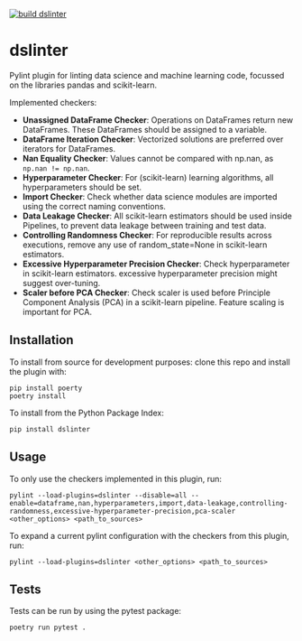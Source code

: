 [![build dslinter](https://github.com/Hynn01/dslinter/actions/workflows/build.yml/badge.svg)](https://github.com/Hynn01/dslinter/actions/workflows/build.yml)
# dslinter
Pylint plugin for linting data science and machine learning code, focussed on the libraries pandas and scikit-learn.

Implemented checkers:

- **Unassigned DataFrame Checker**: Operations on DataFrames return new DataFrames. These DataFrames should be
    assigned to a variable.
- **DataFrame Iteration Checker**: Vectorized solutions are preferred over iterators for DataFrames.
- **Nan Equality Checker**: Values cannot be compared with np.nan, as `np.nan != np.nan`.
- **Hyperparameter Checker**: For (scikit-learn) learning algorithms, all hyperparameters should be set.
- **Import Checker**: Check whether data science modules are imported using the correct naming conventions.
- **Data Leakage Checker**: All scikit-learn estimators should be used inside Pipelines, to prevent data leakage between
    training and test data.
- **Controlling Randomness Checker**: For reproducible results across executions, remove any use of random_state=None in scikit-learn estimators.
- **Excessive Hyperparameter Precision Checker**: Check hyperparameter in scikit-learn estimators. excessive hyperparameter precision might suggest over-tuning.
- **Scaler before PCA Checker**: Check scaler is used before Principle Component Analysis (PCA) in a scikit-learn pipeline. Feature scaling is important for PCA.


## Installation
To install from source for development purposes: clone this repo and install the plugin with:
```
pip install poerty
poetry install
```
To install from the Python Package Index:
```
pip install dslinter
```

## Usage
To only use the checkers implemented in this plugin, run:
```
pylint --load-plugins=dslinter --disable=all --enable=dataframe,nan,hyperparameters,import,data-leakage,controlling-randomness,excessive-hyperparameter-precision,pca-scaler <other_options> <path_to_sources>
```
To expand a current pylint configuration with the checkers from this plugin, run:
```
pylint --load-plugins=dslinter <other_options> <path_to_sources>
```

## Tests
Tests can be run by using the pytest package:
```
poetry run pytest .
```

